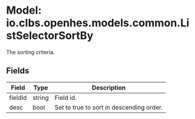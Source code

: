 # Model: io.clbs.openhes.models.common.ListSelectorSortBy

The sorting criteria.

## Fields

| Field | Type | Description |
| --- | --- | --- |
| fieldId | string | Field id. |
| desc | bool | Set to true to sort in descending order. |


